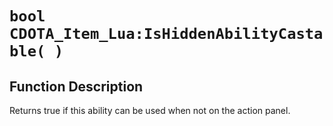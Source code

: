 # `bool CDOTA_Item_Lua:IsHiddenAbilityCastable( )`
## Function Description
Returns true if this ability can be used when not on the action panel.
